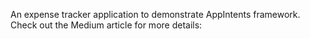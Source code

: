 An expense tracker application to demonstrate AppIntents framework. Check out the Medium article for more details:
